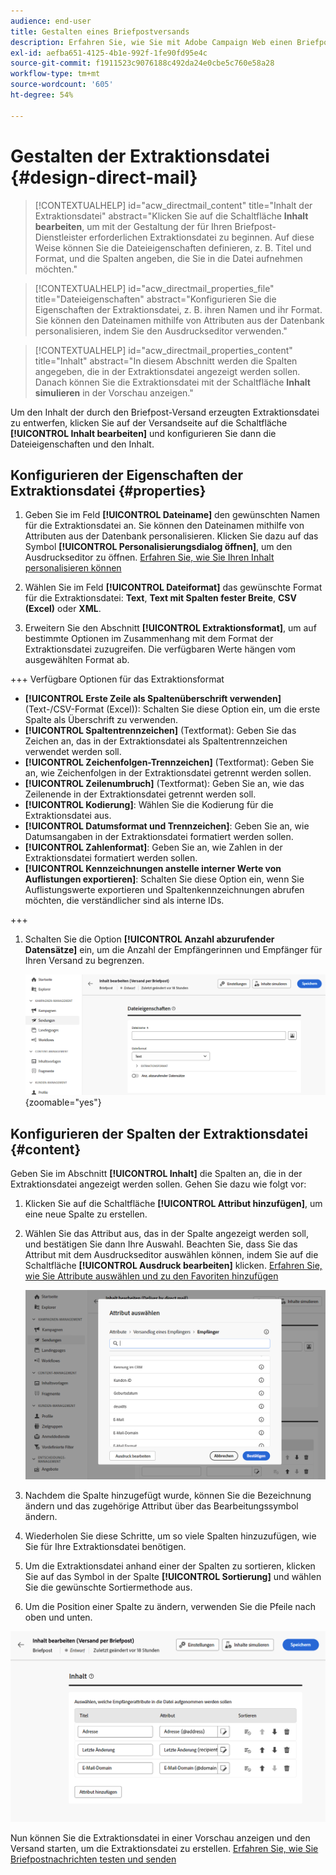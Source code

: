 ```yaml
---
audience: end-user
title: Gestalten eines Briefpostversands
description: Erfahren Sie, wie Sie mit Adobe Campaign Web einen Briefpostversand gestalten.
exl-id: aefba651-4125-4b1e-992f-1fe90fd95e4c
source-git-commit: f1911523c9076188c492da24e0cbe5c760e58a28
workflow-type: tm+mt
source-wordcount: '605'
ht-degree: 54%

---
```


# Gestalten der Extraktionsdatei {#design-direct-mail}

>[!CONTEXTUALHELP]
>id="acw_directmail_content"
>title="Inhalt der Extraktionsdatei"
>abstract="Klicken Sie auf die Schaltfläche **Inhalt bearbeiten**, um mit der Gestaltung der für Ihren Briefpost-Dienstleister erforderlichen Extraktionsdatei zu beginnen. Auf diese Weise können Sie die Dateieigenschaften definieren, z. B. Titel und Format, und die Spalten angeben, die Sie in die Datei aufnehmen möchten."

>[!CONTEXTUALHELP]
>id="acw_directmail_properties_file"
>title="Dateieigenschaften"
>abstract="Konfigurieren Sie die Eigenschaften der Extraktionsdatei, z. B. ihren Namen und ihr Format. Sie können den Dateinamen mithilfe von Attributen aus der Datenbank personalisieren, indem Sie den Ausdruckseditor verwenden."

>[!CONTEXTUALHELP]
>id="acw_directmail_properties_content"
>title="Inhalt"
>abstract="In diesem Abschnitt werden die Spalten angegeben, die in der Extraktionsdatei angezeigt werden sollen. Danach können Sie die Extraktionsdatei mit der Schaltfläche **Inhalt simulieren** in der Vorschau anzeigen."

Um den Inhalt der durch den Briefpost-Versand erzeugten Extraktionsdatei zu entwerfen, klicken Sie auf der Versandseite auf die Schaltfläche **[!UICONTROL Inhalt bearbeiten]** und konfigurieren Sie dann die Dateieigenschaften und den Inhalt.

## Konfigurieren der Eigenschaften der Extraktionsdatei {#properties}

1. Geben Sie im Feld **[!UICONTROL Dateiname]** den gewünschten Namen für die Extraktionsdatei an. Sie können den Dateinamen mithilfe von Attributen aus der Datenbank personalisieren. Klicken Sie dazu auf das Symbol **[!UICONTROL Personalisierungsdialog öffnen]**, um den Ausdruckseditor zu öffnen. [Erfahren Sie, wie Sie Ihren Inhalt personalisieren können](../personalization/personalize.md)

1. Wählen Sie im Feld **[!UICONTROL Dateiformat]** das gewünschte Format für die Extraktionsdatei: **Text**, **Text mit Spalten fester Breite**, **CSV (Excel)** oder **XML**.

1. Erweitern Sie den Abschnitt **[!UICONTROL Extraktionsformat]**, um auf bestimmte Optionen im Zusammenhang mit dem Format der Extraktionsdatei zuzugreifen. Die verfügbaren Werte hängen vom ausgewählten Format ab.

+++ Verfügbare Optionen für das Extraktionsformat

   * **[!UICONTROL Erste Zeile als Spaltenüberschrift verwenden]** (Text-/CSV-Format (Excel)): Schalten Sie diese Option ein, um die erste Spalte als Überschrift zu verwenden.
   * **[!UICONTROL Spaltentrennzeichen]** (Textformat): Geben Sie das Zeichen an, das in der Extraktionsdatei als Spaltentrennzeichen verwendet werden soll.
   * **[!UICONTROL Zeichenfolgen-Trennzeichen]** (Textformat): Geben Sie an, wie Zeichenfolgen in der Extraktionsdatei getrennt werden sollen.
   * **[!UICONTROL Zeilenumbruch]** (Textformat): Geben Sie an, wie das Zeilenende in der Extraktionsdatei getrennt werden soll.
   * **[!UICONTROL Kodierung]**: Wählen Sie die Kodierung für die Extraktionsdatei aus.
   * **[!UICONTROL Datumsformat und Trennzeichen]**: Geben Sie an, wie Datumsangaben in der Extraktionsdatei formatiert werden sollen.
   * **[!UICONTROL Zahlenformat]**: Geben Sie an, wie Zahlen in der Extraktionsdatei formatiert werden sollen.
   * **[!UICONTROL Kennzeichnungen anstelle interner Werte von Auflistungen exportieren]**: Schalten Sie diese Option ein, wenn Sie Auflistungswerte exportieren und Spaltenkennzeichnungen abrufen möchten, die verständlicher sind als interne IDs.

+++

1. Schalten Sie die Option **[!UICONTROL Anzahl abzurufender Datensätze]** ein, um die Anzahl der Empfängerinnen und Empfänger für Ihren Versand zu begrenzen.

   ![Screenshot mit den Konfigurationsoptionen für Inhaltsdetails für die Extraktionsdatei.](assets/dm-content-details.png){zoomable="yes"}

## Konfigurieren der Spalten der Extraktionsdatei {#content}

Geben Sie im Abschnitt **[!UICONTROL Inhalt]** die Spalten an, die in der Extraktionsdatei angezeigt werden sollen. Gehen Sie dazu wie folgt vor:

1. Klicken Sie auf die Schaltfläche **[!UICONTROL Attribut hinzufügen]**, um eine neue Spalte zu erstellen.
1. Wählen Sie das Attribut aus, das in der Spalte angezeigt werden soll, und bestätigen Sie dann Ihre Auswahl. Beachten Sie, dass Sie das Attribut mit dem Ausdruckseditor auswählen können, indem Sie auf die Schaltfläche **[!UICONTROL Ausdruck bearbeiten]** klicken. [Erfahren Sie, wie Sie Attribute auswählen und zu den Favoriten hinzufügen](../get-started/attributes.md)

   ![Screenshot mit der Schaltfläche „Attribut hinzufügen“ und Optionen zum Hinzufügen von Attributen zur Extraktionsdatei.](assets/dm-add-attribute.png)

1. Nachdem die Spalte hinzugefügt wurde, können Sie die Bezeichnung ändern und das zugehörige Attribut über das Bearbeitungssymbol ändern.
1. Wiederholen Sie diese Schritte, um so viele Spalten hinzuzufügen, wie Sie für Ihre Extraktionsdatei benötigen.
1. Um die Extraktionsdatei anhand einer der Spalten zu sortieren, klicken Sie auf das Symbol in der Spalte **[!UICONTROL Sortierung]** und wählen Sie die gewünschte Sortiermethode aus.
1. Um die Position einer Spalte zu ändern, verwenden Sie die Pfeile nach oben und unten.

![Screenshot mit den Attributkonfigurationsoptionen für die Extraktionsdatei.](assets/dm-content-attributes.png)

Nun können Sie die Extraktionsdatei in einer Vorschau anzeigen und den Versand starten, um die Extraktionsdatei zu erstellen. [Erfahren Sie, wie Sie Briefpostnachrichten testen und senden](send-direct-mail.md)